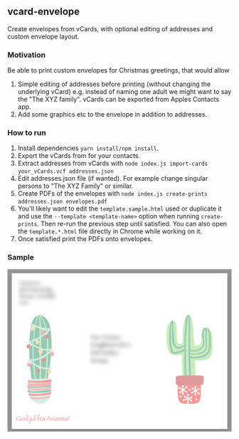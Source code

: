 ## vcard-envelope

Create envelopes from vCards, with optional editing of addresses and custom envelope layout.

### Motivation

Be able to print custom envelopes for Christmas greetings, that would allow

1. Simple editing of addresses before printing (without changing the underlying vCard) e.g. instead of naming one adult we might want to say the "The XYZ family". vCards can be exported from Apples Contacts app.
2. Add some graphics etc to the envelope in addition to addresses.


### How to run

1. Install dependencies `yarn install/npm install`.
2. Export the vCards from for your contacts.
2. Extract addresses from vCards with `node index.js import-cards your_vCards.vcf addresses.json`
3. Edit addresses.json file (if wanted). For example change singular persons to "The XYZ Family" or similar.
4. Create PDFs of the envelopes with `node index.js create-prints addresses.json envelopes.pdf`
5. You'll likely want to edit the `template.sample.html` used or duplicate it and use the `--template <template-name>` option when running `create-prints`. Then re-run the previous step until satisfied. You can also open the `template.*.html` file directly in Chrome while working on it.
6. Once satisfied print the PDFs onto envelopes.

### Sample 

![sample](doc/sample.png)



